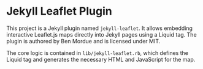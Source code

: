 # Jekyll Leaflet Plugin

This project is a Jekyll plugin named `jekyll-leaflet`. It allows embedding interactive Leaflet.js maps directly into Jekyll pages using a Liquid tag. The plugin is authored by Ben Mordue and is licensed under MIT.

The core logic is contained in `lib/jekyll-leaflet.rb`, which defines the Liquid tag and generates the necessary HTML and JavaScript for the map.
